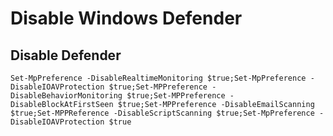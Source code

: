 # Disable Windows Defender

## Disable Defender



`Set-MpPreference -DisableRealtimeMonitoring $true;Set-MpPreference -DisableIOAVProtection $true;Set-MPPreference -DisableBehaviorMonitoring $true;Set-MPPreference -DisableBlockAtFirstSeen $true;Set-MPPreference -DisableEmailScanning $true;Set-MPPReference -DisableScriptScanning $true;Set-MpPreference -DisableIOAVProtection $true`
